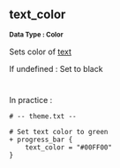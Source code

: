 ## text_color
<b> <sup> Data Type : Color </sup> </b>

Sets color of [text](text.md)

If undefined : Set to black
#
In practice :

```
# -- theme.txt --

# Set text color to green
+ progress_bar {
	text_color = "#00FF00"
}
```